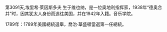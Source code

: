 第3091天,埃里希·莱因斯多夫 生于维也纳，是一位奥地利指挥家，1938年“德奥合并”时，因其犹太人身份而逃往美国，并在1942年入籍。音乐学院。

1789年：1789年美國總統選舉，喬治·華盛頓當選第一任總統。
